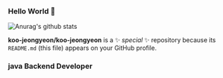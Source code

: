 ### Hello World 👋
![Anurag's github stats](https://github-readme-stats.vercel.app/api?username=koo-jeongyeon&show_icons=true)

**koo-jeongyeon/koo-jeongyeon** is a ✨ _special_ ✨ repository because its `README.md` (this file) appears on your GitHub profile.

### java Backend Developer
